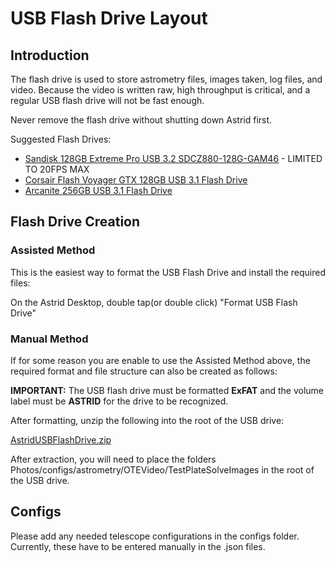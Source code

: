 # USB Flash Drive Layout

## Introduction

The flash drive is used to store astrometry files, images taken, log files, and video.  Because the video is written raw, high throughput is critical, and a regular USB flash drive will not be fast enough.

Never remove the flash drive without shutting down Astrid first.

Suggested Flash Drives:


* [Sandisk 128GB Extreme Pro USB 3.2 SDCZ880-128G-GAM46](https://www.amazon.com/SanDisk-128GB-Extreme-Solid-State/dp/B08GYM5F8G/ref=sr_1_3?crid=3V64CEU0M0KOW&keywords=SanDisk%2B128GB%2BExtreme%2BPRO%2BUSB%2B3.2%2BSolid%2BState%2BFlash%2BDrive%2B-%2BSDCZ880-128G-GAM46&qid=1695578870&sprefix=sandisk%2B128gb%2Bextreme%2Bpro%2Busb%2B3.2%2Bsolid%2Bstate%2Bflash%2Bdrive%2B-%2Bsdcz880-128g-gam46%2Caps%2C237&sr=8-3&th=1) - LIMITED TO 20FPS MAX
* [Corsair Flash Voyager GTX 128GB USB 3.1 Flash Drive](https://www.amazon.com/Corsair-Flash-Voyager-128GB-Premium/dp/B079NVJPKV)
* [Arcanite 256GB USB 3.1 Flash Drive](https://www.amazon.com/dp/B07RT1WMFB)


## Flash Drive Creation

### Assisted Method

This is the easiest way to format the USB Flash Drive and install the required files:

On the Astrid Desktop, double tap(or double click) "Format USB Flash Drive"

### Manual Method

If for some reason you are enable to use the Assisted Method above, the required format and file structure can also be created as follows:

**IMPORTANT:** The USB flash drive must be formatted **ExFAT** and the volume label must be **ASTRID** for the drive to be recognized.

After formatting, unzip the following into the root of the USB drive:

[AstridUSBFlashDrive.zip](../AstridUSBFlashDrive.zip)

After extraction, you will need to place the folders Photos/configs/astrometry/OTEVideo/TestPlateSolveImages in the root of the USB drive.


## Configs

Please add any needed telescope configurations in the configs folder.  Currently, these have to be entered manually in the .json files.

